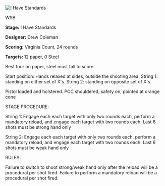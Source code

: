 ![I Have Standards](https://github.com/bagellord/USPSA-Stages/blob/master/21-25%20rounds/I%20Have%20Standards%20-%2024%20Rounds%20-%20Virginia%20Count/I%20Have%20Standards.png)

WSB

<b>Stage:</b> I Have Standards

<b>Designer:</b> Drew Coleman

<b>Scoring:</b> Virginia Count, 24 rounds

<b>Targets: </b>12 paper, 0 Steel

Best four on paper, steel must fall to score

Start position: Hands relaxed at sides, outside the shooting area. String 1: standing on either set of X's. String 2: standing on opposite set of X's.

Pistol loaded and holstered. PCC shouldered, safety on, pointed at orange cone

STAGE PROCEDURE:

String 1: Engage each each target with only two rounds each, perform a mandatory reload, and engage each target with two rounds each. Last 6 shots must be strong hand only

String 2: Engage each each target with only two rounds each, perform a mandatory reload, and engage each target with two rounds each. Last 6 shots must be weak hand only

RULES:

Failure to switch to shoot strong/weak hand only after the reload will be a procedural per shot fired. Failure to perform a mandatory reload will be a procedural per shot fired.

